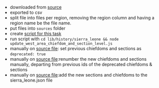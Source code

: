 - downloaded from [source](https://jira.ehealthafrica.org/secure/attachment/11185/RegionWest.xlsx)
- exported to csv
- split file into files per region, removing the region column and having a region name be the file name.
- put files into `sources` folder
- create [script for this task]('./lib/history/sierra_leone/update_west_area_chiefdom_and_section_level.js')
- run script with `cd lib/history/sierra_leone && node update_west_area_chiefdom_and_section_level.js`
- manually on [source file]('./json/sierra_leone.json'): set previous chiefdoms and sections as `deprecated: true`
- manually on [source file]('./json/sierra_leone.json'):renumber the new chiefdoms and sections manually, departing from previous ids of the deprecated chiefdoms & sections
- manually on [source file]('./json/sierra_leone.json'):add the new sections and chiefdoms to the sierra_leone.json file
